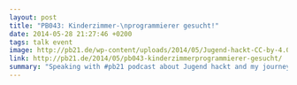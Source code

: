 ```yaml
---
layout: post
title: "PB043: Kinderzimmer-\nprogrammierer gesucht!"
date: 2014-05-28 21:27:46 +0200
tags: talk event
image: http://pb21.de/wp-content/uploads/2014/05/Jugend-hackt-CC-by-4.0-by-J%C3%B6ran-Muu%C3%9F-Merholz.jpg
link: http://pb21.de/2014/05/pb043-kinderzimmerprogrammierer-gesucht/
summary: "Speaking with #pb21 podcast about Jugend hackt and my journey as a self-taught programmer <small>(Photo: Jöran Muuß-Merholz, CC BY 4.0)</small>"
---
```

